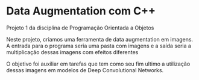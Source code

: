 # Data Augmentation com C++

Projeto 1 da disciplina de Programação Orientada a Objetos

Neste projeto, criamos uma ferramenta de data augmentation em imagens. A entrada para o programa seria uma pasta com imagens e a saída seria a multiplicação dessas imagens com efeitos diferentes 

O objetivo foi auxiliar em tarefas que tem como seu fim ultimo a utilização dessas imagens em modelos de Deep Convolutional Networks.
